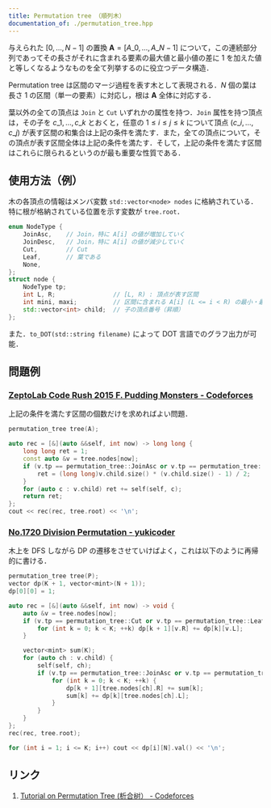 ```yaml
---
title: Permutation tree （順列木）
documentation_of: ./permutation_tree.hpp
---
```


与えられた $[0, \dots, N - 1]$ の置換 $\mathbf{A} = [A\_0, \dots, A\_{N - 1}]$ について，この連続部分列であってその長さがそれに含まれる要素の最大値と最小値の差に $1$ を加えた値と等しくなるようなものを全て列挙するのに役立つデータ構造．

Permutation tree は区間のマージ過程を表す木として表現される．$N$ 個の葉は長さ $1$ の区間（単一の要素）に対応し，根は $\mathbf{A}$ 全体に対応する．

葉以外の全ての頂点は `Join` と `Cut` いずれかの属性を持つ．`Join` 属性を持つ頂点は，その子を $c\_1, \dots, c\_k$ とおくと，任意の $1 \le i \le j \le k$ について頂点 $(c\_i, \dots, c\_j)$ が表す区間の和集合は上記の条件を満たす．また，全ての頂点について，その頂点が表す区間全体は上記の条件を満たす．そして，上記の条件を満たす区間はこれらに限られるというのが最も重要な性質である．


## 使用方法（例）

木の各頂点の情報はメンバ変数 `std::vector<node> nodes` に格納されている．特に根が格納されている位置を示す変数が `tree.root`．

```cpp
enum NodeType {
    JoinAsc,    // Join，特に A[i] の値が増加していく
    JoinDesc,   // Join，特に A[i] の値が減少していく
    Cut,        // Cut
    Leaf,       // 葉である
    None,
};
struct node {
    NodeType tp;
    int L, R;                // [L, R) : 頂点が表す区間
    int mini, maxi;          // 区間に含まれる A[i] (L <= i < R) の最小・最大値
    std::vector<int> child;  // 子の頂点番号（昇順）
};
```

また．`to_DOT(std::string filename)` によって DOT 言語でのグラフ出力が可能．

## 問題例

### [ZeptoLab Code Rush 2015 F. Pudding Monsters - Codeforces](https://codeforces.com/contest/526/problem/F)

上記の条件を満たす区間の個数だけを求めればよい問題．

```cpp
permutation_tree tree(A);

auto rec = [&](auto &&self, int now) -> long long {
    long long ret = 1;
    const auto &v = tree.nodes[now];
    if (v.tp == permutation_tree::JoinAsc or v.tp == permutation_tree::JoinDesc) {
        ret = (long long)v.child.size() * (v.child.size() - 1) / 2;
    }
    for (auto c : v.child) ret += self(self, c);
    return ret;
};
cout << rec(rec, tree.root) << '\n';
```

### [No.1720 Division Permutation - yukicoder](https://yukicoder.me/problems/no/1720)

木上を DFS しながら DP の遷移をさせていけばよく，これは以下のように再帰的に書ける．

```cpp
permutation_tree tree(P);
vector dp(K + 1, vector<mint>(N + 1));
dp[0][0] = 1;

auto rec = [&](auto &&self, int now) -> void {
    auto &v = tree.nodes[now];
    if (v.tp == permutation_tree::Cut or v.tp == permutation_tree::Leaf) {
        for (int k = 0; k < K; ++k) dp[k + 1][v.R] += dp[k][v.L];
    }

    vector<mint> sum(K);
    for (auto ch : v.child) {
        self(self, ch);
        if (v.tp == permutation_tree::JoinAsc or v.tp == permutation_tree::JoinDesc) {
            for (int k = 0; k < K; ++k) {
                dp[k + 1][tree.nodes[ch].R] += sum[k];
                sum[k] += dp[k][tree.nodes[ch].L];
            }
        }
    }
};
rec(rec, tree.root);

for (int i = 1; i <= K; i++) cout << dp[i][N].val() << '\n';
```

## リンク

1. [Tutorial on Permutation Tree (析合树） - Codeforces](https://codeforces.com/blog/entry/78898)
